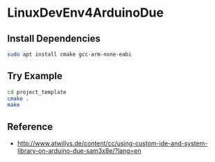 # LinuxDevEnv4ArduinoDue

## Install Dependencies

```bash
sudo apt install cmake gcc-arm-none-eabi
```

## Try Example

```bash
cd project_template
cmake .
make
```


## Reference
* http://www.atwillys.de/content/cc/using-custom-ide-and-system-library-on-arduino-due-sam3x8e/?lang=en
